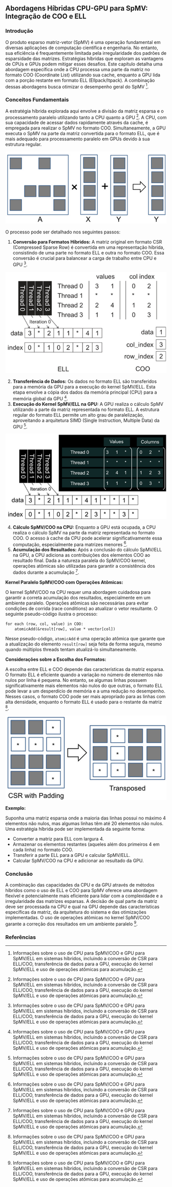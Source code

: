 ## Abordagens Híbridas CPU-GPU para SpMV: Integração de COO e ELL

### Introdução
O produto esparso matriz-vetor (SpMV) é uma operação fundamental em diversas aplicações de computação científica e engenharia. No entanto, sua eficiência é frequentemente limitada pela irregularidade dos padrões de esparsidade das matrizes. Estratégias híbridas que exploram as vantagens de CPUs e GPUs podem mitigar esses desafios. Este capítulo detalha uma abordagem específica onde a CPU processa uma parte da matriz no formato COO (Coordinate List) utilizando sua cache, enquanto a GPU lida com a porção restante em formato ELL (Ellpack/Itpack). A combinação dessas abordagens busca otimizar o desempenho geral do SpMV [^4].

### Conceitos Fundamentais

A estratégia híbrida explorada aqui envolve a divisão da matriz esparsa e o processamento paralelo utilizando tanto a CPU quanto a GPU [^4]. A CPU, com sua capacidade de acessar dados rapidamente através da cache, é empregada para realizar o SpMV no formato COO. Simultaneamente, a GPU executa o SpMV na parte da matriz convertida para o formato ELL, que é mais adequado para processamento paralelo em GPUs devido à sua estrutura regular.

![Illustration of sparse matrix-vector multiplication and accumulation (SpMV), where A * X + Y = Y.](./../images/image5.jpg)

O processo pode ser detalhado nos seguintes passos:

1.  **Conversão para Formatos Híbridos:** A matriz original em formato CSR (Compressed Sparse Row) é convertida em uma representação híbrida, consistindo de uma parte no formato ELL e outra no formato COO. Essa conversão é crucial para balancear a carga de trabalho entre CPU e GPU [^4].

![Hybrid ELL and COO method for sparse matrix-vector multiplication, balancing memory access and workload distribution.](./../images/image1.jpg)

2.  **Transferência de Dados:** Os dados no formato ELL são transferidos para a memória da GPU para a execução do kernel SpMV/ELL. Esta etapa envolve a cópia dos dados da memória principal (CPU) para a memória global da GPU [^4].
3.  **Execução do Kernel SpMV/ELL na GPU:** A GPU realiza o cálculo SpMV utilizando a parte da matriz representada no formato ELL. A estrutura regular do formato ELL permite um alto grau de paralelização, aproveitando a arquitetura SIMD (Single Instruction, Multiple Data) da GPU [^4].

![ELL format representation showing padded data and reordered indices for parallel sparse matrix processing.](./../images/image2.jpg)

4.  **Cálculo SpMV/COO na CPU:** Enquanto a GPU está ocupada, a CPU realiza o cálculo SpMV na parte da matriz representada no formato COO. O acesso à cache da CPU pode acelerar significativamente essa computação, especialmente para matrizes menores [^4].
5.  **Acumulação dos Resultados:** Após a conclusão do cálculo SpMV/ELL na GPU, a CPU adiciona as contribuições dos elementos COO ao resultado final. Dada a natureza paralela do SpMV/COO kernel, operações atômicas são utilizadas para garantir a consistência dos dados durante a acumulação [^4].

**Kernel Paralelo SpMV/COO com Operações Atômicas:**

O kernel SpMV/COO na CPU requer uma abordagem cuidadosa para garantir a correta acumulação dos resultados, especialmente em um ambiente paralelo. Operações atômicas são necessárias para evitar condições de corrida (race conditions) ao atualizar o vetor resultante. O seguinte pseudo-código ilustra o processo:

```
for each (row, col, value) in COO:
    atomicAdd(&result[row], value * vector[col])
```

Nesse pseudo-código, `atomicAdd` é uma operação atômica que garante que a atualização do elemento `result[row]` seja feita de forma segura, mesmo quando múltiplos threads tentam atualizá-lo simultaneamente.

**Considerações sobre a Escolha dos Formatos:**

A escolha entre ELL e COO depende das características da matriz esparsa. O formato ELL é eficiente quando a variação no número de elementos não nulos por linha é pequena. No entanto, se algumas linhas possuem significativamente mais elementos não nulos do que outras, o formato ELL pode levar a um desperdício de memória e a uma redução no desempenho. Nesses casos, o formato COO pode ser mais apropriado para as linhas com alta densidade, enquanto o formato ELL é usado para o restante da matriz [^4].

![Illustration of CSR with padding and its transposition into the ELL format for sparse matrix storage.](./../images/image4.jpg)

**Exemplo:**

Suponha uma matriz esparsa onde a maioria das linhas possui no máximo 4 elementos não nulos, mas algumas linhas têm até 20 elementos não nulos. Uma estratégia híbrida pode ser implementada da seguinte forma:

*   Converter a matriz para ELL com largura 4.
*   Armazenar os elementos restantes (aqueles além dos primeiros 4 em cada linha) no formato COO.
*   Transferir a parte ELL para a GPU e calcular SpMV/ELL.
*   Calcular SpMV/COO na CPU e adicionar ao resultado da GPU.

### Conclusão

A combinação das capacidades da CPU e da GPU através de métodos híbridos como o uso de ELL e COO para SpMV oferece uma abordagem flexível e potencialmente mais eficiente para lidar com a complexidade e a irregularidade das matrizes esparsas. A decisão de qual parte da matriz deve ser processada na CPU e qual na GPU depende das características específicas da matriz, da arquitetura do sistema e das otimizações implementadas. O uso de operações atômicas no kernel SpMV/COO garante a correção dos resultados em um ambiente paralelo [^4].

### Referências
[^4]: Informações sobre o uso de CPU para SpMV/COO e GPU para SpMV/ELL em sistemas híbridos, incluindo a conversão de CSR para ELL/COO, transferência de dados para a GPU, execução do kernel SpMV/ELL e uso de operações atômicas para acumulação.
<!-- END -->